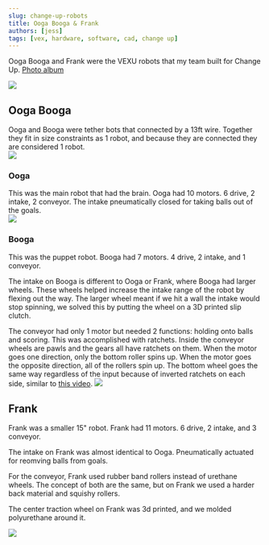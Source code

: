 ```yaml
---
slug: change-up-robots
title: Ooga Booga & Frank
authors: [jess]
tags: [vex, hardware, software, cad, change up]
---
```


Ooga Booga and Frank were the VEXU robots that my team built for Change Up.  [Photo album](https://photos.app.goo.gl/YkLtHVYeikCV3UZdA)

![](banner.jpg)

<!--truncate-->

## Ooga Booga
Ooga and Booga were tether bots that connected by a 13ft wire.  Together they fit in size constraints as 1 robot, and because they are connected they are considered 1 robot.  
![](oogabooga.jpg)

### Ooga
This was the main robot that had the brain.  Ooga had 10 motors.  6 drive, 2 intake, 2 conveyor.  The intake pneumatically closed for taking balls out of the goals.  
![](oogafront2.jpg)

### Booga
This was the puppet robot.  Booga had 7 motors.  4 drive, 2 intake, and 1 conveyor.  

The intake on Booga is different to Ooga or Frank, where Booga had larger wheels.  These wheels helped increase the intake range of the robot by flexing out the way.  The larger wheel meant if we hit a wall the intake would stop spinning, we solved this by putting the wheel on a 3D printed slip clutch.  

The conveyor had only 1 motor but needed 2 functions: holding onto balls and scoring.  This was accomplished with ratchets.  Inside the conveyor wheels are pawls and the gears all have ratchets on them.  When the motor goes one direction, only the bottom roller spins up.  When the motor goes the opposite direction, all of the rollers spin up.  The bottom wheel goes the same way regardless of the input because of inverted ratchets on each side, similar to [this video](https://youtu.be/y44_xMFsPQQ?si=VBdRDJc-SNT6OzlC).
![](booga_1.jpg)

## Frank
Frank was a smaller 15" robot.  Frank had 11 motors.  6 drive, 2 intake, and 3 conveyor.  

The intake on Frank was almost identical to Ooga.  Pneumatically actuated for reomving balls from goals.  

For the conveyor, Frank used rubber band rollers instead of urethane wheels.  The concept of both are the same, but on Frank we used a harder back material and squishy rollers.  

The center traction wheel on Frank was 3d printed, and we molded polyurethane around it. 

![](frankleft1.jpg)